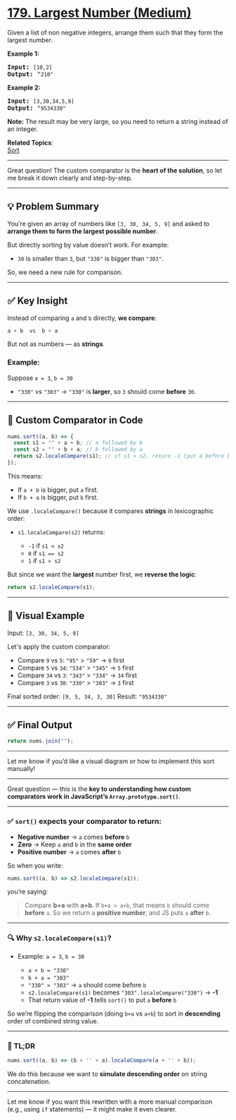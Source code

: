 # [179. Largest Number (Medium)](https://leetcode.com/problems/largest-number/)

<p>Given a list of non negative integers, arrange them such that they form the largest number.</p>

<p><strong>Example 1:</strong></p>

<pre><strong>Input:</strong> <code>[10,2]</code>
<strong>Output:</strong> "<code>210"</code></pre>

<p><strong>Example 2:</strong></p>

<pre><strong>Input:</strong> <code>[3,30,34,5,9]</code>
<strong>Output:</strong> "<code>9534330"</code>
</pre>

<p><strong>Note:</strong> The result may be very large, so you need to return a string instead of an integer.</p>

**Related Topics**:  
[Sort](https://leetcode.com/tag/sort/)

---

Great question! The custom comparator is the **heart of the solution**, so let me break it down clearly and step-by-step.

---

## 💡 Problem Summary

You’re given an array of numbers like `[3, 30, 34, 5, 9]` and asked to **arrange them to form the largest possible number**.

But directly sorting by value doesn’t work. For example:

- `30` is smaller than `3`, but `"330"` is bigger than `"303"`.

So, we need a new rule for comparison.

---

## ✅ Key Insight

Instead of comparing `a` and `b` directly, **we compare**:

```js
a + b  vs  b + a
```

But not as numbers — as **strings**.

### Example:

Suppose `a = 3`, `b = 30`

- `"330"` vs `"303"` → `"330"` is **larger**, so `3` should come **before** `30`.

---

## 🔧 Custom Comparator in Code

```js
nums.sort((a, b) => {
  const s1 = "" + a + b; // a followed by b
  const s2 = "" + b + a; // b followed by a
  return s2.localeCompare(s1); // if s1 > s2, return -1 (put a before b)
});
```

This means:

- If `a + b` is bigger, put `a` first.
- If `b + a` is bigger, put `b` first.

We use `.localeCompare()` because it compares **strings** in lexicographic order:

- `s1.localeCompare(s2)` returns:

  - `-1` if `s1 < s2`
  - `0` if `s1 == s2`
  - `1` if `s1 > s2`

But since we want the **largest** number first, we **reverse the logic**:

```js
return s2.localeCompare(s1);
```

---

## 🔄 Visual Example

Input: `[3, 30, 34, 5, 9]`

Let's apply the custom comparator:

- Compare `9` vs `5`: `"95"` > `"59"` → `9` first
- Compare `5` vs `34`: `"534"` > `"345"` → `5` first
- Compare `34` vs `3`: `"343"` > `"334"` → `34` first
- Compare `3` vs `30`: `"330"` > `"303"` → `3` first

Final sorted order: `[9, 5, 34, 3, 30]`
Result: `"9534330"`

---

## ✅ Final Output

```js
return nums.join("");
```

---

Let me know if you’d like a visual diagram or how to implement this sort manually!

---

Great question — this is the **key to understanding how custom comparators work in JavaScript’s `Array.prototype.sort()`**.

---

### ✅ `sort()` expects your comparator to return:

* **Negative number** → `a` comes **before** `b`
* **Zero** → Keep `a` and `b` in the **same order**
* **Positive number** → `a` comes **after** `b`

So when you write:

```js
nums.sort((a, b) => s2.localeCompare(s1));
```

you’re saying:

> Compare **b+a** with **a+b**.
> If `b+a > a+b`, that means `b` should come **before** `a`.
> So we return a **positive number**, and JS puts `a` **after** `b`.

---

### 🔍 Why `s2.localeCompare(s1)`?

* Example: `a = 3`, `b = 30`

  * `a + b = "330"`
  * `b + a = "303"`
  * `"330" > "303"` → `a` should come before `b`
  * `s2.localeCompare(s1)` becomes `"303".localeCompare("330")` → **-1**
  * That return value of **-1** tells `sort()` to put `a` **before** `b`

So we’re flipping the comparison (doing `b+a` vs `a+b`) to sort in **descending** order of combined string value.

---

### 🔁 TL;DR

```js
nums.sort((a, b) => (b + '' + a).localeCompare(a + '' + b));
```

We do this because we want to **simulate descending order** on string concatenation.

---

Let me know if you want this rewritten with a more manual comparison (e.g., using `if` statements) — it might make it even clearer.
